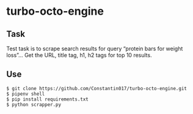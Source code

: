 # turbo-octo-engine

## Task

Test task is to scrape search results for query “protein bars for weight loss”...
Get the URL, title tag, h1, h2 tags for top 10 results.

## Use

```
$ git clone https://github.com/Constantin017/turbo-octo-engine.git
$ pipenv shell
$ pip install requirements.txt
$ python scrapper.py
```
